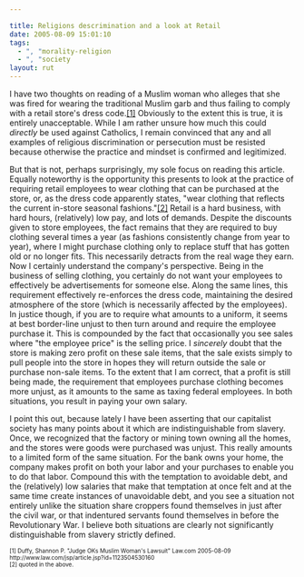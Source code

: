 ```yaml
---

title: Religions descrimination and a look at Retail
date: 2005-08-09 15:01:10
tags:
  - ", "morality-religion
  - ", "society
layout: rut
---
```


<p>I have two thoughts on reading of a Muslim woman who alleges that she was fired for wearing the traditional Muslim garb and thus failing to comply with a retail store's dress code.<a href="http://www.law.com/jsp/article.jsp?id=1123504530160">[1]</a> Obviously to the extent this is true, it is entirely unacceptable. While I am rather unsure how much this could <em>directly</em> be used against Catholics, I remain convinced that any and all examples of religious discrimination or persecution must be resisted because otherwise the practice and mindset is confirmed and legitimized.</p>  <p>But that is not, perhaps surprisingly, my sole focus on reading this article.  Equally noteworthy is the opportunity this presents to look at the practice of requiring retail employees to wear clothing that can be purchased at the store, or, as the dress code apparently states, "wear clothing that reflects the current in-store seasonal fashions."<a href="http://www.law.com/jsp/article.jsp?id=1123504530160">[2]</a> Retail is a hard business, with hard hours, (relatively) low pay, and lots of demands.  Despite the discounts given to store employees, the fact remains that they are required to buy clothing several times a year (as fashions consistently change from year to year), where I might purchase clothing only to replace stuff that has gotten old or no longer fits.  This necessarily detracts from the real wage they earn.  Now I certainly understand the company's perspective. Being in the business of selling clothing, you certainly do not want your employees to effectively be advertisements for someone else. Along the same lines, this requirement effectively re-enforces the dress code, maintaining the desired atmosphere of the store (which is necessarily affected by the employees).  In justice though, if you are to require what amounts to a uniform, it seems at best border-line unjust to then turn around and require the employee purchase it.  This is compounded by the fact that occasionally you see sales where "the employee price" is the selling price. I <em>sincerely</em> doubt that the store is making zero profit on these sale items, that the sale exists simply to pull people into the store in hopes they will return outside the sale or purchase non-sale items.  To the extent that I am correct, that a profit is still being made, the requirement that employees purchase clothing becomes more unjust, as it amounts to the same as taxing federal employees. In both situations, you result in paying your own salary.</p>  <p>I point this out, because lately I have been asserting that our capitalist society has many points about it which are indistinguishable from slavery.  Once, we recognized that the factory or mining town owning all the homes, and the stores were goods were purchased was unjust.  This really amounts to a limited form of the same situation.  For the bank owns your home, the company makes profit on both your labor and your purchases to enable you to do that labor.  Compound this with the temptation to avoidable debt, and the (relatively) low salaries that make that temptation at once felt and at the same time create instances of unavoidable debt, and you see a situation not entirely unlike the situation share croppers found themselves in just after the civil war, or that indentured servants found themselves in before the Revolutionary War.  I believe both situations are clearly not significantly distinguishable from slavery strictly defined.</p>  <font size="-2"> [1] Duffy, Shannon P.  "Judge OKs Muslim Woman's Lawsuit" Law.com 2005-08-09 http://www.law.com/jsp/article.jsp?id=1123504530160 <br  /> [2] quoted in the above.  </font>

